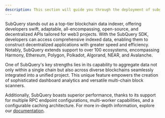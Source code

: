 ```yaml
---
description: This section will guide you through the deployment of subgraphs
---
```


SubQuery stands out as a top-tier blockchain data indexer, offering developers swift, adaptable, all-encompassing, open-source, and decentralized APIs tailored for web3 projects. With the SubQuery SDK, developers can access comprehensive indexed data, enabling them to construct decentralized applications with greater speed and efficiency. Notably, SubQuery extends support to over 100 ecosystems, encompassing Harmony, Ethereum, Polygon, Polkadot, Algorand, NEAR, and Avalanche.

One of SubQuery's key strengths lies in its capability to aggregate data not only within a single chain but also across diverse blockchains seamlessly integrated into a unified project. This unique feature empowers the creation of sophisticated dashboard analytics and versatile multi-chain block scanners.

Additionally, SubQuery boasts superior performance, thanks to its support for multiple RPC endpoint configurations, multi-worker capabilities, and a configurable caching architecture. For more in-depth information, explore our [documentation](https://academy.subquery/).
